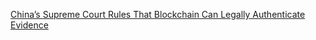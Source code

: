 [China’s Supreme Court Rules That Blockchain Can Legally Authenticate Evidence](https://cointelegraph.com/news/chinas-supreme-court-rules-that-blockchain-can-legally-authenticate-evidence)